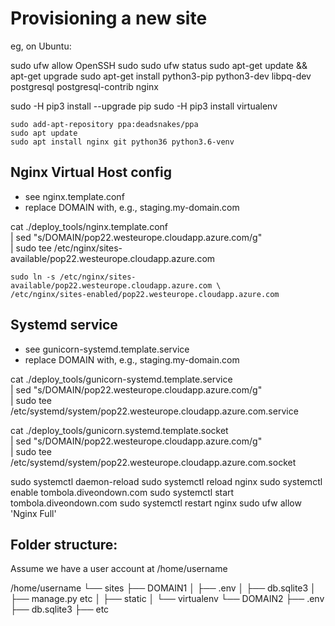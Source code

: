 Provisioning a new site
=======================
eg, on Ubuntu:

sudo ufw allow OpenSSH
sudo sudo ufw status
sudo apt-get update && apt-get upgrade
sudo apt-get install python3-pip python3-dev libpq-dev postgresql postgresql-contrib nginx

sudo -H pip3 install --upgrade pip
sudo -H pip3 install virtualenv

    sudo add-apt-repository ppa:deadsnakes/ppa
    sudo apt update
    sudo apt install nginx git python36 python3.6-venv

## Nginx Virtual Host config

* see nginx.template.conf
* replace DOMAIN with, e.g., staging.my-domain.com

cat ./deploy_tools/nginx.template.conf \
    | sed "s/DOMAIN/pop22.westeurope.cloudapp.azure.com/g" \
    | sudo tee /etc/nginx/sites-available/pop22.westeurope.cloudapp.azure.com

    sudo ln -s /etc/nginx/sites-available/pop22.westeurope.cloudapp.azure.com \
    /etc/nginx/sites-enabled/pop22.westeurope.cloudapp.azure.com

## Systemd service

* see gunicorn-systemd.template.service
* replace DOMAIN with, e.g., staging.my-domain.com

cat ./deploy_tools/gunicorn-systemd.template.service \
    | sed "s/DOMAIN/pop22.westeurope.cloudapp.azure.com/g" \
    | sudo tee /etc/systemd/system/pop22.westeurope.cloudapp.azure.com.service

cat ./deploy_tools/gunicorn.systemd.template.socket \
    | sed "s/DOMAIN/pop22.westeurope.cloudapp.azure.com/g" \
    | sudo tee /etc/systemd/system/pop22.westeurope.cloudapp.azure.com.socket

sudo systemctl daemon-reload
sudo systemctl reload nginx
sudo systemctl enable tombola.diveondown.com
sudo systemctl start tombola.diveondown.com
sudo systemctl restart nginx
sudo ufw allow 'Nginx Full'

## Folder structure:

Assume we have a user account at /home/username

/home/username
└── sites
    ├── DOMAIN1
    │    ├── .env
    │    ├── db.sqlite3
    │    ├── manage.py etc
    │    ├── static
    │    └── virtualenv
    └── DOMAIN2
         ├── .env
         ├── db.sqlite3
         ├── etc

